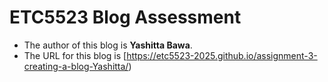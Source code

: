 
# ETC5523 Blog Assessment

* The author of this blog is **Yashitta Bawa**.
* The URL for this blog is [https://etc5523-2025.github.io/assignment-3-creating-a-blog-Yashitta/)
